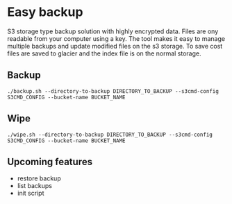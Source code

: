 # Easy backup

S3 storage type backup solution with highly encrypted data. Files are ony readable from your computer using a key. The tool makes it easy to manage multiple backups and update modified files on the s3 storage. To save cost files are saved to glacier and the index file is on the normal storage.

## Backup
`./backup.sh --directory-to-backup DIRECTORY_TO_BACKUP --s3cmd-config S3CMD_CONFIG --bucket-name BUCKET_NAME`

## Wipe
`./wipe.sh --directory-to-backup DIRECTORY_TO_BACKUP --s3cmd-config S3CMD_CONFIG --bucket-name BUCKET_NAME`

## Upcoming features
- restore backup
- list backups
- init script

